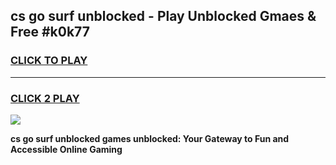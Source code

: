 
## cs go surf unblocked - Play Unblocked Gmaes & Free #k0k77
<h3>
<a href="https://news.freeplayer.one?title=cs_go_surf_unblocked&ref=03M">CLICK TO PLAY</a></h3>
<hr>

<h3>
<a href="https://news.freeplayer.one?title=cs_go_surf_unblocked&ref=03M">CLICK 2 PLAY</a>
  
</h3>

<a href="https://news.freeplayer.one?title=cs_go_surf_unblocked&ref=03M"><img src="https://clearcache.store/games.png"></a>


**cs go surf unblocked games unblocked: Your Gateway to Fun and Accessible Online Gaming**
